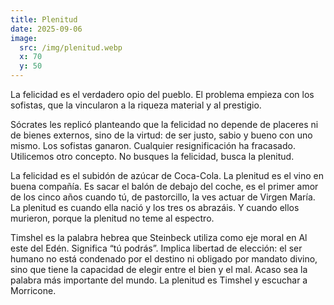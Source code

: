 ```yaml
---
title: Plenitud
date: 2025-09-06
image:
  src: /img/plenitud.webp
  x: 70
  y: 50
---
```


La felicidad es el verdadero opio del pueblo. El problema empieza con los
sofistas, que la vincularon a la riqueza material y al prestigio.

Sócrates les replicó planteando que la felicidad no depende de placeres ni de
bienes externos, sino de la virtud: de ser justo, sabio y bueno con uno mismo.
Los sofistas ganaron. Cualquier resignificación ha fracasado. Utilicemos otro
concepto. No busques la felicidad, busca la plenitud.

La felicidad es el subidón de azúcar de Coca-Cola. La plenitud es el vino en
buena compañía. Es sacar el balón de debajo del coche, es el primer amor de los
cinco años cuando tú, de pastorcillo, la ves actuar de Virgen María. La plenitud
es cuando ella nació y los tres os abrazáis. Y cuando ellos murieron, porque la
plenitud no teme al espectro.

Timshel es la palabra hebrea que Steinbeck utiliza como eje moral en Al este del
Edén. Significa “tú podrás”. Implica libertad de elección: el ser humano no está
condenado por el destino ni obligado por mandato divino, sino que tiene la
capacidad de elegir entre el bien y el mal. Acaso sea la palabra más importante
del mundo. La plenitud es Timshel y escuchar a Morricone.
